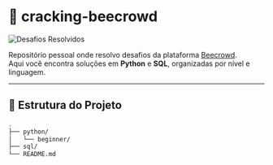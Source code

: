 # 🐝 cracking-beecrowd

![Desafios Resolvidos](https://img.shields.io/badge/\119-blueviolet)

Repositório pessoal onde resolvo desafios da plataforma [Beecrowd](https://www.beecrowd.com.br/).  
Aqui você encontra soluções em **Python** e **SQL**, organizadas por nível e linguagem.

---

## 📁 Estrutura do Projeto

```bash
.
├── python/
│   └── beginner/
├── sql/
└── README.md